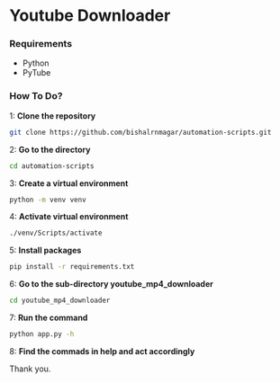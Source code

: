 # Youtube Downloader

### Requirements
* Python
* PyTube

### How To Do?

1: **Clone the repository**
```bash
git clone https://github.com/bishalrnmagar/automation-scripts.git
```
2: **Go to the directory**
```bash
cd automation-scripts
```
3: **Create a virtual environment**
```bash
python -m venv venv
```
4: **Activate virtual environment**
```bash
./venv/Scripts/activate
```
5: **Install packages** 
```bash
pip install -r requirements.txt
```
6: **Go to the sub-directory youtube_mp4_downloader**
```bash
cd youtube_mp4_downloader
```
7: **Run the command**
```bash
python app.py -h
```
8: **Find the commads in help and act accordingly**

Thank you.
